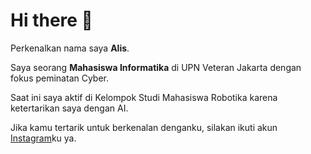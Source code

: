 # Hi there 👋

Perkenalkan nama saya **Alis**.<br>

Saya seorang **Mahasiswa Informatika** di UPN Veteran Jakarta dengan fokus peminatan Cyber.<br>

Saat ini saya aktif di Kelompok Studi Mahasiswa Robotika karena ketertarikan saya dengan AI.<br>

Jika kamu tertarik untuk berkenalan denganku, silakan ikuti akun [Instagram](https://www.instagram.com/in/_alsxi/)ku ya.

